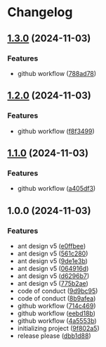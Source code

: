 # Changelog

## [1.3.0](https://github.com/Erdhiem-UI/ng-zorro-v5-experimental-view/compare/v1.2.0...v1.3.0) (2024-11-03)


### Features

* github workflow ([788ad78](https://github.com/Erdhiem-UI/ng-zorro-v5-experimental-view/commit/788ad788be3415f7d485d0a914ee0c12276b7792))

## [1.2.0](https://github.com/Erdhiem-UI/ng-zorro-v5-experimental-view/compare/v1.1.0...v1.2.0) (2024-11-03)


### Features

* github workflow ([f8f3499](https://github.com/Erdhiem-UI/ng-zorro-v5-experimental-view/commit/f8f3499cfd6c0fec3881ab3460d2847a6325c4ad))

## [1.1.0](https://github.com/Erdhiem-UI/ng-zorro-v5-experimental-view/compare/v1.0.0...v1.1.0) (2024-11-03)


### Features

* github workflow ([a405df3](https://github.com/Erdhiem-UI/ng-zorro-v5-experimental-view/commit/a405df31030b8c66d55dfea35644048e4dfef56b))

## 1.0.0 (2024-11-03)


### Features

* ant design v5 ([e0ffbee](https://github.com/Erdhiem-UI/ng-zorro-v5-experimental-view/commit/e0ffbeebaf70de4a6f2d00464971edcd42d0747d))
* ant design v5 ([561c280](https://github.com/Erdhiem-UI/ng-zorro-v5-experimental-view/commit/561c280ab99b7cac5c217a90421944c49b15af88))
* ant design v5 ([9de1e3b](https://github.com/Erdhiem-UI/ng-zorro-v5-experimental-view/commit/9de1e3ba4949b3fbb28e905cb53bc5829984722b))
* ant design v5 ([064916d](https://github.com/Erdhiem-UI/ng-zorro-v5-experimental-view/commit/064916d010bcf1333362299695a68553c061dfd4))
* ant design v5 ([d6296b7](https://github.com/Erdhiem-UI/ng-zorro-v5-experimental-view/commit/d6296b7fd894eff3a247f0c2ad3ab41cc07e9644))
* ant design v5 ([775b2ae](https://github.com/Erdhiem-UI/ng-zorro-v5-experimental-view/commit/775b2aebdeae2d44c787286d16b1db96bec95734))
* code of conduct ([9d9bc95](https://github.com/Erdhiem-UI/ng-zorro-v5-experimental-view/commit/9d9bc956d56343d4350ca58d6e0004242774cfdf))
* code of conduct ([8b9afea](https://github.com/Erdhiem-UI/ng-zorro-v5-experimental-view/commit/8b9afea1523301ef3ebcb4b4f67aa596db718bb4))
* github workflow ([714c469](https://github.com/Erdhiem-UI/ng-zorro-v5-experimental-view/commit/714c469e066ea587ae0a083ab3433ec407f96823))
* github workflow ([eebd18b](https://github.com/Erdhiem-UI/ng-zorro-v5-experimental-view/commit/eebd18b46a2c2665ea53de553e419d51fd427a02))
* github workflow ([4a5553b](https://github.com/Erdhiem-UI/ng-zorro-v5-experimental-view/commit/4a5553bfa00a64761213ac64eedf5ab38bd913ca))
* initializing project ([9f802a5](https://github.com/Erdhiem-UI/ng-zorro-v5-experimental-view/commit/9f802a56999d4a84f1857d26dbf2c43325863ae5))
* release please ([dbb1d88](https://github.com/Erdhiem-UI/ng-zorro-v5-experimental-view/commit/dbb1d88227eb41342b89eb9e2f5ec97bd4b77eb1))
